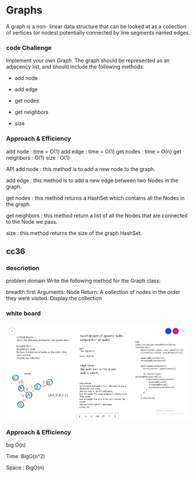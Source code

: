 # Graphs
A graph is a non- linear data structure that can be looked at as a collection of vertices (or nodes) potentially connected by line segments named edges.

### code Challenge
Implement your own Graph. The graph should be represented as an adjacency list, and should include the following methods:

* add node

* add edge

* get nodes

* get neighbors

* size

### Approach & Efficiency
add node : time = O(1) 
add edge : time = O(1) 
get nodes : time = O(n)
get neighbors : O(1)
size : O(1) 

API
add node : this method is to add a new node to the graph.

add edge : this method is to add a new edge between two Nodes in the graph.

get nodes : this method returns a HashSet which contains all the Nodes in the graph.

get neighbors : this method return a list of all the Nodes that are connected to the Node we pass.

size : this method returns the size of the graph HashSet.

## cc36

### descriotion

problem domain Write the following method for the Graph class:

breadth first Arguments: Node Return: A collection of nodes in the order they were visited. Display the collection


### white board

![img](img/ccc36.PNG)

### Approach & Efficiency
big O(n)

Time :BigO(n^2) 

Space : BigO(n) 



